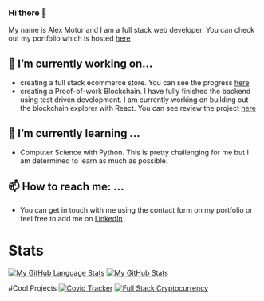 ### Hi there 👋

My name is Alex Motor and I am a full stack web developer. You can check out my portfolio which is hosted [here](https://portfolio-86140.web.app/)

## 🔭 I’m currently working on...
- creating a full stack ecommerce store. You can see the progress [here](https://github.com/amotor-AM/crypto-tees)
- creating a Proof-of-work Blockchain. I have fully finished the backend using test driven development. 
I am currently working on building out the blockchain explorer with React. You can see review the project [here](https://github.com/amotor-AM/Full-Stack-Cryptocurrency)

## 🌱 I’m currently learning ...
- Computer Science with Python. This is pretty challenging for me but I am determined to learn as
much as possible. 

 ## 📫 How to reach me: ...
 - You can get in touch with me using the contact form on my portfolio or feel free to 
 add me on [LinkedIn](https://www.linkedin.com/in/alex-motor-324b9792/)
 
 
# Stats
[![My GitHub Language Stats](https://github-readme-stats.vercel.app/api/top-langs/?username=amotor-AM&langs_count=5&theme=radical&layout=compact)]()
[![My GitHub Stats](https://github-readme-stats.vercel.app/api/?username=amotor-AM&count_private=true&theme=radical&showicons=true)]()

#Cool Projects
[![Covid Tracker](https://github-readme-stats.vercel.app/api/pin/?username=amotor-AM&repo=us-covid-stats)](https://github.com/amotor-AM/us-covid-stats)
[![Full Stack Cryptocurrency](https://github-readme-stats.vercel.app/api/pin/?username=amotor-AM&repo=Full-Stack-Cryptocurrency)](https://github.com/amotor-AM/Full-Stack-Cryptocurrency)


<!--
**amotor-AM/amotor-AM** is a ✨ _special_ ✨ repository because its `README.md` (this file) appears on your GitHub profile.

Here are some ideas to get you started:

- 🔭 I’m currently working on ...
- 🌱 I’m currently learning ...
- 👯 I’m looking to collaborate on ...
- 🤔 I’m looking for help with ...
- 💬 Ask me about ...
- 📫 How to reach me: ...
- 😄 Pronouns: ...
- ⚡ Fun fact: ...
-->
